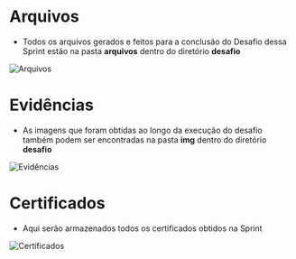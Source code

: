 # Arquivos

- Todos os arquivos gerados e feitos para a conclusão do Desafio dessa Sprint estão na pasta **arquivos** dentro do diretório **desafio**

![Arquivos](desafio/arquivos)

# Evidências

- As imagens que foram obtidas ao longo da execução do desafio também podem ser encontradas na pasta **img** dentro do diretório **desafio**

![Evidências](desafio/img)

# Certificados

- Aqui serão armazenados todos os certificados obtidos na Sprint

![Certificados](certificados)
